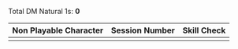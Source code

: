 
Total DM Natural 1s:  **0**

| Non Playable Character | Session Number | Skill Check |
| ---------------------- | -------------- | ----------- |
|                        |                |             |
